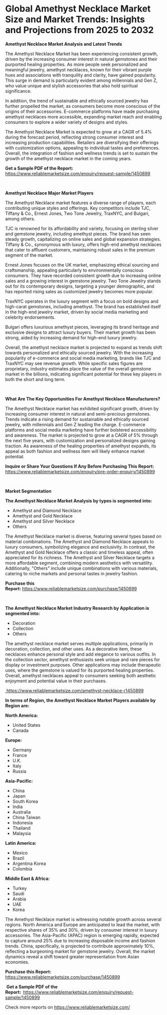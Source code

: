 <p><h1>Global Amethyst Necklace Market Size and Market Trends: Insights and Projections from 2025 to 2032</h1></p><p><strong>Amethyst Necklace Market Analysis and Latest Trends</strong></p>
<p><p>The Amethyst Necklace Market has been experiencing consistent growth, driven by the increasing consumer interest in natural gemstones and their purported healing properties. As more people seek personalized and meaningful jewelry, amethyst necklaces, known for their vibrant purple hues and associations with tranquility and clarity, have gained popularity. This surge in demand is particularly evident among millennials and Gen Z, who value unique and stylish accessories that also hold spiritual significance.</p><p>In addition, the trend of sustainable and ethically sourced jewelry has further propelled the market, as consumers become more conscious of the origins of their accessories. E-commerce platforms have made purchasing amethyst necklaces more accessible, expanding market reach and enabling consumers to explore a wider variety of designs and styles.</p><p>The Amethyst Necklace Market is expected to grow at a CAGR of 5.4% during the forecast period, reflecting strong consumer interest and increasing production capabilities. Retailers are diversifying their offerings with customization options, appealing to individual tastes and preferences. Overall, the integration of fashion and wellness trends is set to sustain the growth of the amethyst necklace market in the coming years.</p></p>
<p><strong>Get a Sample PDF of the Report:&nbsp;</strong> <a href="https://www.reliablemarketsize.com/enquiry/request-sample/1450899?utm_campaign=1143&utm_medium=2&utm_source=Github&utm_content=ia&utm_term=06022025&utm_id=amethyst-necklace">https://www.reliablemarketsize.com/enquiry/request-sample/1450899</a></p>
<p>&nbsp;</p>
<p><strong>Amethyst Necklace Major Market Players</strong></p>
<p><p>The Amethyst Necklace market features a diverse range of players, each contributing unique styles and offerings. Key competitors include TJC, Tiffany & Co., Ernest Jones, Two Tone Jewelry, TraxNYC, and Bulgari, among others.</p><p>TJC is renowned for its affordability and variety, focusing on sterling silver and gemstone jewelry, including amethyst pieces. The brand has seen steady growth, capitalizing on online sales and global expansion strategies. Tiffany & Co., synonymous with luxury, offers high-end amethyst necklaces that cater to affluent customers, maintaining robust sales in the premium segment of the market.</p><p>Ernest Jones focuses on the UK market, emphasizing ethical sourcing and craftsmanship, appealing particularly to environmentally conscious consumers. They have recorded consistent growth due to increasing online sales and a growing interest in gemstone jewelry. Two Tone Jewelry stands out for its contemporary designs, targeting a younger demographic, and has reported rising sales as customized jewelry becomes more popular.</p><p>TraxNYC operates in the luxury segment with a focus on bold designs and high-carat gemstones, including amethyst. The brand has established itself in the high-end jewelry market, driven by social media marketing and celebrity endorsements.</p><p>Bulgari offers luxurious amethyst pieces, leveraging its brand heritage and exclusive designs to attract luxury buyers. Their market growth has been strong, aided by increasing demand for high-end luxury jewelry.</p><p>Overall, the amethyst necklace market is projected to expand as trends shift towards personalized and ethically sourced jewelry. With the increasing popularity of e-commerce and social media marketing, brands like TJC and TraxNYC may see revenue growth. While specific sales figures are proprietary, industry estimates place the value of the overall gemstone market in the billions, indicating significant potential for these key players in both the short and long term.</p></p>
<p>&nbsp;</p>
<p><strong>What Are The Key Opportunities For Amethyst Necklace Manufacturers?</strong></p>
<p><p>The Amethyst Necklace market has exhibited significant growth, driven by increasing consumer interest in natural and semi-precious gemstones. Trends indicate a rising demand for sustainable and ethically sourced jewelry, with millennials and Gen Z leading the charge. E-commerce platforms and social media marketing have further bolstered accessibility and awareness. The market is projected to grow at a CAGR of 5% through the next five years, with customization and personalized designs gaining traction. As awareness of the healing properties of amethyst expands, its appeal as both fashion and wellness item will likely enhance market potential.</p></p>
<p><strong>Inquire or Share Your Questions If Any Before Purchasing This Report:</strong> <a href="https://www.reliablemarketsize.com/enquiry/pre-order-enquiry/1450899?utm_campaign=1143&utm_medium=2&utm_source=Github&utm_content=ia&utm_term=06022025&utm_id=amethyst-necklace">https://www.reliablemarketsize.com/enquiry/pre-order-enquiry/1450899</a></p>
<p>&nbsp;</p>
<p><strong>Market Segmentation</strong></p>
<p><strong>The Amethyst Necklace Market Analysis by types is segmented into:</strong></p>
<p><ul><li>Amethyst and Diamond Necklace</li><li>Amethyst and Gold Necklace</li><li>Amethyst and Silver Necklace</li><li>Others</li></ul></p>
<p><p>The Amethyst Necklace market is diverse, featuring several types based on material combinations. The Amethyst and Diamond Necklace appeals to luxury consumers, symbolizing elegance and exclusivity. In contrast, the Amethyst and Gold Necklace offers a classic and timeless appeal, often appreciated for its richness. The Amethyst and Silver Necklace targets a more affordable segment, combining modern aesthetics with versatility. Additionally, "Others" include unique combinations with various materials, catering to niche markets and personal tastes in jewelry fashion.</p></p>
<p><strong>Purchase this Report:&nbsp;</strong><a href="https://www.reliablemarketsize.com/purchase/1450899?utm_campaign=1143&utm_medium=2&utm_source=Github&utm_content=ia&utm_term=06022025&utm_id=amethyst-necklace">https://www.reliablemarketsize.com/purchase/1450899</a></p>
<p>&nbsp;</p>
<p><strong>The Amethyst Necklace Market Industry Research by Application is segmented into:</strong></p>
<p><ul><li>Decoration</li><li>Collection</li><li>Others</li></ul></p>
<p><p>The amethyst necklace market serves multiple applications, primarily in decoration, collection, and other uses. As a decorative item, these necklaces enhance personal style and add elegance to various outfits. In the collection sector, amethyst enthusiasts seek unique and rare pieces for display or investment purposes. Other applications may include therapeutic uses, where the gemstone is valued for its purported healing properties. Overall, amethyst necklaces appeal to consumers seeking both aesthetic enjoyment and potential value in their purchases.</p></p>
<p><a href="https://www.reliablemarketsize.com/amethyst-necklace-r1450899?utm_campaign=1143&utm_medium=2&utm_source=Github&utm_content=ia&utm_term=06022025&utm_id=amethyst-necklace">&nbsp;https://www.reliablemarketsize.com/amethyst-necklace-r1450899</a></p>
<p><strong>In terms of Region, the Amethyst Necklace Market Players available by Region are:</strong></p>
<p>
    <p> <strong> North America: </strong>
        <ul>
            <li>United States</li>
            <li>Canada</li>
        </ul>
        </p> 
    <p> <strong> Europe: </strong>
        <ul>
            <li>Germany</li>
            <li>France</li>
            <li>U.K.</li>
            <li>Italy</li>
            <li>Russia</li>
        </ul>
        </p> 
    <p> <strong> Asia-Pacific: </strong>
        <ul>
            <li>China</li>
            <li>Japan</li>
            <li>South Korea</li>
            <li>India</li>
            <li>Australia</li>
            <li>China Taiwan</li>
            <li>Indonesia</li>
            <li>Thailand</li>
            <li>Malaysia</li>
        </ul>
        </p> 
    <p> <strong> Latin America: </strong>
        <ul>
            <li>Mexico</li>
            <li>Brazil</li>
            <li>Argentina Korea</li>
            <li>Colombia</li>
        </ul>
        </p> 
    <p> <strong> Middle East & Africa: </strong>
        <ul>
            <li>Turkey</li>
            <li>Saudi</li>
            <li>Arabia</li>
            <li>UAE</li>
            <li>Korea</li>
        </ul>
    </p>
    </p>
<p><p>The Amethyst Necklace market is witnessing notable growth across several regions. North America and Europe are anticipated to lead the market, with respective shares of 35% and 30%, driven by consumer interest in luxury accessories. The Asia-Pacific (APAC) region is emerging rapidly, expected to capture around 25% due to increasing disposable income and fashion trends. China, specifically, is projected to contribute approximately 10%, reflecting a burgeoning market for gemstone jewelry. Overall, the market dynamics reveal a shift toward greater representation from Asian economies.</p></p>
<p><strong>Purchase this Report: </strong><a href="https://www.reliablemarketsize.com/purchase/1450899?utm_campaign=1143&utm_medium=2&utm_source=Github&utm_content=ia&utm_term=06022025&utm_id=amethyst-necklace">https://www.reliablemarketsize.com/purchase/1450899</a></p>
<p>&nbsp;<strong>Get a Sample PDF of the Report:&nbsp;&nbsp;</strong><a href="https://www.reliablemarketsize.com/enquiry/request-sample/1450899?utm_campaign=1143&utm_medium=2&utm_source=Github&utm_content=ia&utm_term=06022025&utm_id=amethyst-necklace">https://www.reliablemarketsize.com/enquiry/request-sample/1450899</a></p>
<p><strong></strong></p>
<p>Check more reports on <a href="https://www.reliablemarketsize.com/?utm_campaign=1143&utm_medium=2&utm_source=Github&utm_content=ia&utm_term=06022025&utm_id=amethyst-necklace">https://www.reliablemarketsize.com/</a></p>